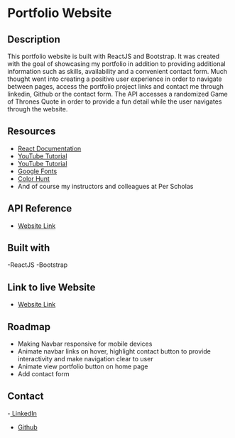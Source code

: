 # Portfolio Website

## Description

This portfolio website is built with ReactJS and Bootstrap. It was created with the goal of showcasing my portfolio in addition to providing additional information such as skills, availability and a convenient contact form. Much thought went into creating a positive user experience in order to navigate between pages, access the portfolio project links and contact me through linkedin, Github or the contact form. The API accesses a randomized Game of Thrones Quote in order to provide a fun detail while the user navigates through the website.

## Resources

- [React Documentation](https://react.dev/learn) 
- [YouTube Tutorial](https://www.youtube.com/watch?v=x7mwVn2z3Sk&list=PLhwvZuAVtz8GvwOapJuVjHWUWRfcWAf7o&index=2&t=294s) 
- [YouTube Tutorial](https://youtu.be/8pKjULHzs0s?list=PLhwvZuAVtz8GvwOapJuVjHWUWRfcWAf7o) 
- [Google Fonts](https://fonts.google.com/) 
- [Color Hunt](https://colorhunt.co/)
- And of course my instructors and colleagues at Per Scholas

## API Reference

- [Website Link](https://gameofthronesquotes.xyz/)

## Built with

-ReactJS
-Bootstrap

## Link to live Website

- [Website Link](https://sdorfman-portfolio.netlify.app/)

## Roadmap

- Making Navbar responsive for mobile devices
- Animate navbar links on hover, highlight contact button to provide interactivity and make navigation clear to user
- Animate view portfolio button on home page
- Add contact form

## Contact

-[ LinkedIn](https://www.linkedin.com/in/shoshana-dorfman-859b161a2/)
- [Github](https://github.com/S-Dorfman)
